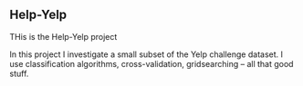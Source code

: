 ## Help-Yelp

THis is the Help-Yelp project

In this project I investigate a small subset of the Yelp challenge dataset. I use classification algorithms, cross-validation, gridsearching – all that good stuff.

